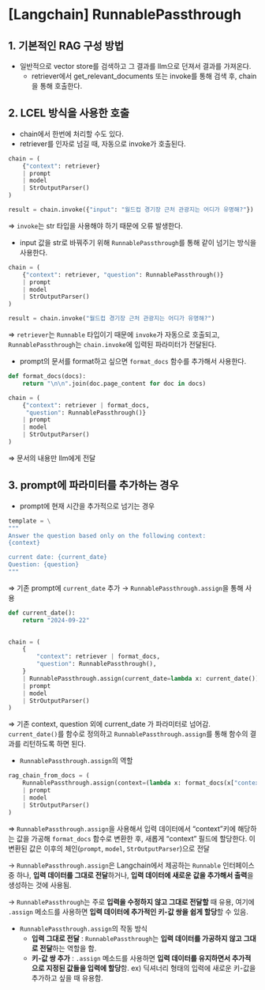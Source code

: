 # [Langchain] RunnablePassthrough

## 1. 기본적인 RAG 구성 방법

- 일반적으로 vector store를 검색하고 그 결과를 llm으로 던져서 결과를 가져온다.
    - retriever에서 get_relevant_documents 또는 invoke를 통해 검색 후, chain을 통해 호출한다.

## 2. LCEL 방식을 사용한 호출

- chain에서 한번에 처리할 수도 있다.
- retriever를 인자로 넘길 때, 자동으로 invoke가 호출된다.

```python
chain = (
	{"context": retriever}
	| prompt
	| model
	| StrOutputParser()
)

result = chain.invoke({"input": "월드컵 경기장 근처 관광지는 어디가 유명해?"})
```

⇒ `invoke`는 str 타입을 사용해야 하기 때문에 오류 발생한다.

- input 값을 str로 바꿔주기 위해 `RunnablePassthrough`를 통해 같이 넘기는 방식을 사용한다.

```python
chain = (
	{"context": retriever, "question": RunnablePassthrough()}
	| prompt
	| model
	| StrOutputParser()
)

result = chain.invoke("월드컵 경기장 근처 관광지는 어디가 유명해?")
```

⇒  `retriever`는 `Runnable` 타입이기 때문에 `invoke`가 자동으로 호출되고,
`RunnablePassthrough`는 `chain.invoke`에 입력된 파라미터가 전달된다.

- prompt의 문서를 format하고 싶으면 `format_docs` 함수를 추가해서 사용한다.

```python
def format_docs(docs):
	return "\n\n".join(doc.page_content for doc in docs)

chain = (
	{"context": retriever | format_docs,
	 "question": RunnablePassthrough()}
	| prompt
	| model
	| StrOutputParser()
)
```

⇒ 문서의 내용만 llm에게 전달

## 3. prompt에 파라미터를 추가하는 경우

- prompt에 현재 시간을 추가적으로 넘기는 경우

```python
template = \
"""
Answer the question based only on the following context:
{context}

current date: {current_date}
Question: {question}
"""
```

⇒ 기존 prompt에 `current_date` 추가 → `RunnablePassthrough.assign`을 통해 사용

```python
def current_date():
	return "2024-09-22"
	

chain = (
	{
		"context": retriever | format_docs,
		"question": RunnablePassthrough(),
	}
	| RunnablePassthrough.assign(current_date=lambda x: current_date())
	| prompt
	| model
	| StrOutputParser()
)
```

⇒ 기존 context, question 외에 current_date 가 파라미터로 넘어감. `current_date()`를 함수로 정의하고 `RunnablePassthrough.assign`를 통해 함수의 결과를 리턴하도록 하면 된다.

- `RunnablePassthrough.assign`의 역할

```python
rag_chain_from_docs = (
	RunnablePassthrough.assign(context=(lambda x: format_docs(x["context"])))
	| prompt
	| model
	| StrOutputParser()
)
```

⇒ `RunnablePassthrough.assign`을 사용해서 입력 데이터에서 “context”키에 해당하는 값을 가공해 `format_docs` 함수로 변환한 후, 새롭게 “context” 필드에 할당한다. 이 변환된 값은 이후의 체인(`prompt`, `model`, `StrOutputParser`)으로 전달

→ `RunnablePassthrough.assign`은 Langchain에서 제공하는 `Runnable` 인터페이스 중 하나, **입력 데이터를 그대로 전달**하거나, **입력 데이터에 새로운 값을 추가해서 출력**을 생성하는 것에 사용됨.

→ `RunnablePassthrough`는 주로 **입력을 수정하지 않고 그대로 전달할** 때 유용, 여기에 `.assign` 메소드를 사용하면 **입력 데이터에 추가적인 키-값 쌍을 쉽게 할당**할 수 있음.

- `RunnablePassthrough.assign`의 작동 방식
    - **입력 그대로 전달** : `RunnablePassthrough`는 **입력 데이터를 가공하지 않고 그대로 전달**하는 역할을 함.
    - **키-값 쌍 추가** : `.assign` 메소드를 사용하면 **입력 데이터를 유지하면서 추가적으로 지정된 값들을 입력에 할당**함. ex) 딕셔너리 형태의 입력에 새로운 키-값을 추가하고 싶을 때 유용함.
